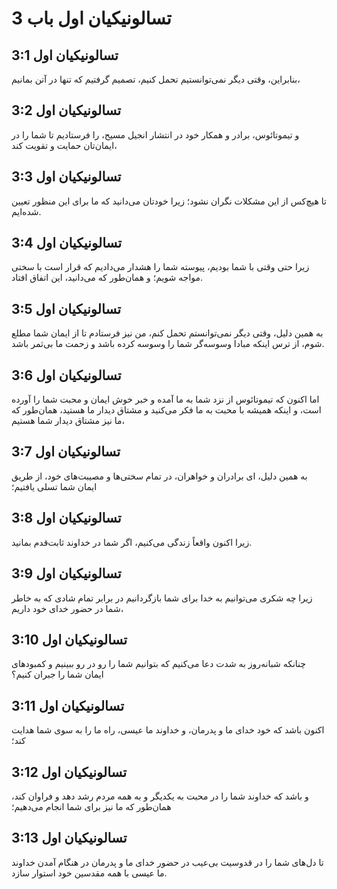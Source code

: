 # تسالونیکیان اول باب 3

## تسالونیکیان اول 3:1

بنابراین، وقتی دیگر نمی‌توانستیم تحمل کنیم، تصمیم گرفتیم که تنها در آتن بمانیم،

## تسالونیکیان اول 3:2

و تیموتائوس، برادر و همکار خود در انتشار انجیل مسیح، را فرستادیم تا شما را در ایمان‌تان حمایت و تقویت کند،

## تسالونیکیان اول 3:3

تا هیچ‌کس از این مشکلات نگران نشود؛ زیرا خودتان می‌دانید که ما برای این منظور تعیین شده‌ایم.

## تسالونیکیان اول 3:4

زیرا حتی وقتی با شما بودیم، پیوسته شما را هشدار می‌دادیم که قرار است با سختی مواجه شویم؛ و همان‌طور که می‌دانید، این اتفاق افتاد.

## تسالونیکیان اول 3:5

به همین دلیل، وقتی دیگر نمی‌توانستم تحمل کنم، من نیز فرستادم تا از ایمان شما مطلع شوم، از ترس اینکه مبادا وسوسه‌گر شما را وسوسه کرده باشد و زحمت ما بی‌ثمر باشد.

## تسالونیکیان اول 3:6

اما اکنون که تیموتائوس از نزد شما به ما آمده و خبر خوش ایمان و محبت شما را آورده است، و اینکه همیشه با محبت به ما فکر می‌کنید و مشتاق دیدار ما هستید، همان‌طور که ما نیز مشتاق دیدار شما هستیم،

## تسالونیکیان اول 3:7

به همین دلیل، ای برادران و خواهران، در تمام سختی‌ها و مصیبت‌های خود، از طریق ایمان شما تسلی یافتیم؛

## تسالونیکیان اول 3:8

زیرا اکنون واقعاً زندگی می‌کنیم، اگر شما در خداوند ثابت‌قدم بمانید.

## تسالونیکیان اول 3:9

زیرا چه شکری می‌توانیم به خدا برای شما بازگردانیم در برابر تمام شادی که به خاطر شما در حضور خدای خود داریم،

## تسالونیکیان اول 3:10

چنانکه شبانه‌روز به شدت دعا می‌کنیم که بتوانیم شما را رو در رو ببینیم و کمبودهای ایمان شما را جبران کنیم؟

## تسالونیکیان اول 3:11

اکنون باشد که خود خدای ما و پدرمان، و خداوند ما عیسی، راه ما را به سوی شما هدایت کند؛

## تسالونیکیان اول 3:12

و باشد که خداوند شما را در محبت به یکدیگر و به همه مردم رشد دهد و فراوان کند، همان‌طور که ما نیز برای شما انجام می‌دهیم؛

## تسالونیکیان اول 3:13

تا دل‌های شما را در قدوسیت بی‌عیب در حضور خدای ما و پدرمان در هنگام آمدن خداوند ما عیسی با همه مقدسین خود استوار سازد.
